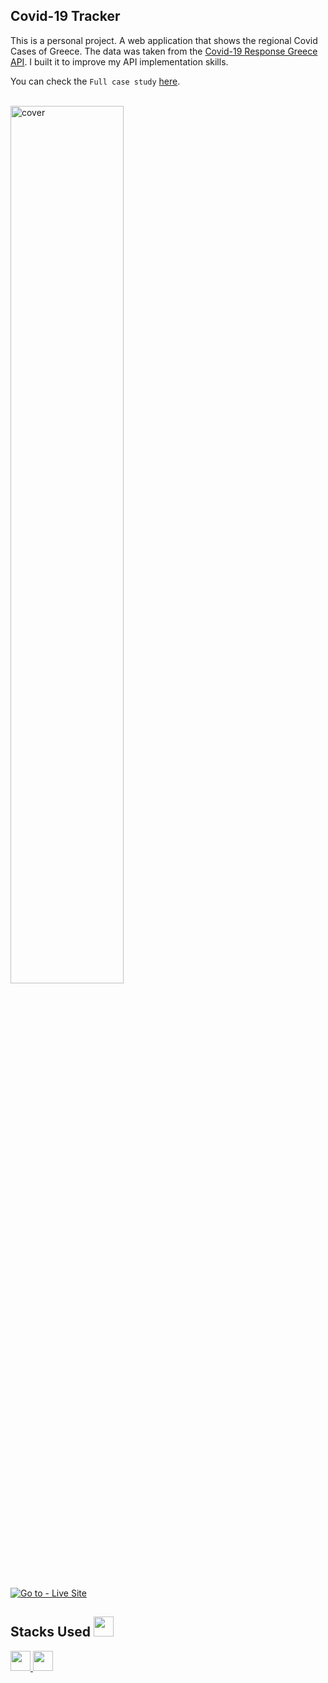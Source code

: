 ## Covid-19 Tracker
This is a personal project. A web application that shows the regional Covid Cases of Greece. The data was taken from the <a href="https://github.com/Covid-19-Response-Greece/covid19-greece-api">Covid-19 Response Greece API</a>. I built it to improve my API implementation skills.

You can check the `Full case study` <a href="https://domvournias.com/projects/Covid-19-Tracker">here</a>.
</br>
</br>
<div align="left">
<img width="60%" height = "60%" src="https://i.ibb.co/B3G0n7r/covid19-App.jpg" alt="cover" />
</div>
</br>
<p dir="auto"><a href="https://covid19-tracker-f15ec.web.app/" rel="nofollow"><img src="https://camo.githubusercontent.com/72c43a2faf2be0e627ab91d0ca969a289fb5ffeb212b0661f51fda22f85e7005/68747470733a2f2f696d672e736869656c64732e696f2f62616467652f476f5f746f2d4c6976655f536974652d3265613434663f7374796c653d666f722d7468652d6261646765" alt="Go to - Live Site" data-canonical-src="https://img.shields.io/badge/Go_to-Live_Site-2ea44f?style=for-the-badge" style="max-width: 100%;"></a></p>

<h2> Stacks Used <img src = "https://media2.giphy.com/media/QssGEmpkyEOhBCb7e1/giphy.gif?cid=ecf05e47a0n3gi1bfqntqmob8g9aid1oyj2wr3ds3mg700bl&rid=giphy.gif" width = 32px> </h2>
<a href= https://github.com/?tab=repositories&q=&type=&language=reactjs&sort= > <img width ='32px' src ='https://raw.githubusercontent.com/rahulbanerjee26/githubAboutMeGenerator/main/icons/reactjs.svg'> </a>
<a href= https://github.com/?tab=repositories&q=&type=&language=css&sort= > <img width ='32px' src ='https://raw.githubusercontent.com/rahulbanerjee26/githubAboutMeGenerator/main/icons/css.svg'> </a>
